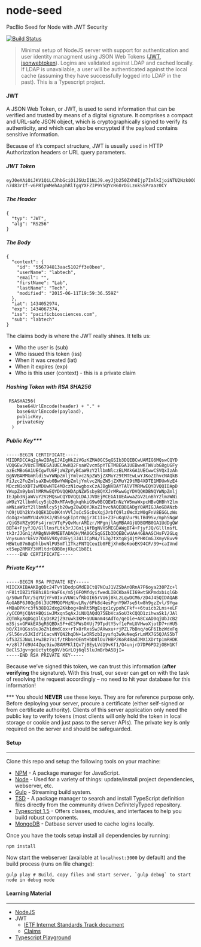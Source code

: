 # node-seed
PacBio Seed for Node with JWT Security

[![Build Status](https://cdn.rawgit.com/salsanfilippo/pacbio/master/public/img/build-passed.svg)](https://github.com/pacbiodev/node-seed)
> Minimal setup of NodeJS server with support for authentication and user identity managment using JSON Web Tokens ([JWT](http://jwt.io), [jsonwebtoken](https://www.npmjs.com/package/jsonwebtoken)). Logins are validated against LDAP and cached locally. If LDAP is unavailable, a user will be authenticated against the local cache (assuming they have successfully logged into LDAP in the past). This is a Typescript project.

#### JWT
A JSON Web Token, or JWT, is used to send information that can be verified and trusted by means of a digital signature. It comprises a compact and URL-safe JSON object, which is cryptographically signed to verify its authenticity, and which can also be encrypted if the payload contains sensitive information.

Because of it’s compact structure, JWT is usually used in HTTP Authorization headers or URL query parameters.

##### JWT Token
```
eyJ0eXAiOiJKV1QiLCJhbGciOiJSUzI1NiJ9.eyJjb250ZXh0Ijp7ImlkIjoiNTU2Nzk0ODEzYWFjNTEwMmZmM2UwYmVlIiwidXNlck5hbWUiOiJsYWJ0ZWNoIiwiZW1haWwiOiIiLCJmaXJzdE5hbWUiOiJMYWIiLCJsYXN0TmFtZSI6IlRlY2giLCJtb2RpZmllZCI6IjIwMTUtMDYtMTFUMTk6NTk6MzYuNTU5WiJ9LCJpYXQiOjE0MzQwNTI5NzQsImV4cCI6MTQzNDA2NzM3NCwiaXNzIjoicGFjaWZpY2Jpb3NjaWVuY2VzLmNvbSIsInN1YiI6ImxhYnRlY2gifQ.FUa0eUei7VDup__c6qu6cHUkHuV73k4nRT1TDa6yoEyoLuvq086tc7WezVScZ_ESc4xuq4idzuoptXMKPNZ1xG3IfbJDy6CozAKX3W1JXwnwVs-n7d83rIf-v6PRTpWMehAaphRlTgqYXFZIP9Y5QYcR60rDiLznkSSPraaz0CY
```

##### The Header
```
{
  "typ": "JWT",
  "alg": "RS256"
}
```

##### The Body
```
{
  "context": {
    "id": "556794813aac5102ff3e0bee",
    "userName": "labtech",
    "email": "",
    "firstName": "Lab",
    "lastName": "Tech",
    "modified": "2015-06-11T19:59:36.559Z"
  },
  "iat": 1434052974,
  "exp": 1434067374,
  "iss": "pacificbiosciences.com",
  "sub": "labtech"
}
```
The claims body is where the JWT really shines. It tells us:
- Who the user is (sub)
- Who issued this token (iss)
- When it was created (iat)
- When it expires (exp)
- Who is this user (context) - this is a private claim


##### Hashing Token with RSA SHA256
```
 RSASHA256(
    base64UrlEncode(header) + "." +
    base64UrlEncode(payload),
    publicKey,
    privateKey
  )
```

##### Public Key***
```
-----BEGIN CERTIFICATE-----
MIIDRDCCAq2gAwIBAgIJAIgHkZiVGzKZMA0GCSqGSIb3DQEBCwUAMIG6MQswCQYD
VQQGEwJVUzETMBEGA1UECAwKQ2FsaWZvcm5pYTETMBEGA1UEBwwKTWVubG8gUGFy
azEcMBoGA1UECgwTUGFjaWZpYyBCaW9zY2llbmNlczELMAkGA1UECwwCSVQxIzAh
BgNVBAMMGmRldi5wYWNpZmljYmlvc2NpZW5jZXMuY29tMTEwLwYJKoZIhvcNAQkB
FiJzc2FuZmlsaXBwb0BwYWNpZmljYmlvc2NpZW5jZXMuY29tMB4XDTE1MDUwNzE4
MDczN1oXDTIwMDUwNTE4MDczN1owgboxCzAJBgNVBAYTAlVTMRMwEQYDVQQIDApD
YWxpZm9ybmlhMRMwEQYDVQQHDApNZW5sbyBQYXJrMRwwGgYDVQQKDBNQYWNpZmlj
IEJpb3NjaWVuY2VzMQswCQYDVQQLDAJJVDEjMCEGA1UEAwwaZGV2LnBhY2lmaWNi
aW9zY2llbmNlcy5jb20xMTAvBgkqhkiG9w0BCQEWInNzYW5maWxpcHBvQHBhY2lm
aWNiaW9zY2llbmNlcy5jb20wgZ8wDQYJKoZIhvcNAQEBBQADgY0AMIGJAoGBANzb
hO9jUOh2kYx0QEK1Ds0K4nVVlJsCc5GcDsXqjJrbfQ9lz6WcXzW0gFnV8EGGLzWs
doXqz+bmMYU4x93KJ/B50sgEIptr0gjr3C1Io+Z3FuKqUZur9LTBd9Sv/mphSNgW
/QjG5VRZy99Fs4jrmtVTqPyQvMurAMIzr/MPgnjlAgMBAAGjUDBOMB0GA1UdDgQW
BBT4+FjyfJQ/GlllmsfLtk3rJJGn1jAfBgNVHSMEGDAWgBT4+FjyfJQ/GlllmsfL
tk3rJJGn1jAMBgNVHRMEBTADAQH/MA0GCSqGSIb3DQEBCwUAA4GBAASCHsFV2GLq
VnysumnrkEVz7Od6V9XydUEyj3J41ICpM4/TiJg7tXtg8j4jtPHKCmGJXmyVBuv9
HBWtu07m8qDhlbvNlPU5mTlITkzFNTQCeuIb0FEjXhnBeKooEK94CF/39+caIVnd
xt5ep2RMXY3HMltdrGOB8mjKkpC1b8Ei
-----END CERTIFICATE-----
```

##### Private Key***
```
-----BEGIN RSA PRIVATE KEY-----
MIICXAIBAAKBgQDc24TvY1DodpGMdEBCtQ7NCuJ1VZSbAnORnA7F6oya230PZc+l
nF81tIBZ1fBBhi81rHaF6s/m5jGFOMfdyifwedLIBCKba9II69wtSKPmdxbiqlGb
q/S0wXfUr/5qYUjYFv0IxuVUWcvfRbOI65rVU6j8kLzLqwDCM6/zD4J45QIDAQAB
AoGABP6J0QgD6l3UCMMQOPHzNbvLRy/6Pk8d4esPgnY9W7se5tw8h9gzZvl/9Yga
+MBaDPKrc3fN38DQ2dxg2Kkbog+8nRt5MgEsqx1cypohCFkf++6tuicb2Lns+eLF
/yCCOMjCQAtHBQiiwJMxqn5qAxJiNUQAQdQ75EbVcaSoU3kCQQD1zihwaSk1/JAl
ZQTmkyXqDGg1lCyDsR2jZ9zuwkIKM+aUUAnm4sAdTo/qeDie+A8CxAD0qjUbJcB2
m3SjsxGPAkEA5gR6QBDxSF+dC5PWsOXUj79TpdtY5vf1ePmLUVHwoXjotD7+nHU5
b0/X1HQGss9uJoZh1dmdCox+rTx8rRxsSwJAXwxu+rjPZL7bBnq/oGF6IbzWdxFq
/Sl56nv5JKIdY1CacvNYQN2hqDN+1w3R5zbIpysfq3w9uNeqSrLmMX7G5QJAS5bT
GfS3ZiJNuL1Hw3Bz7x1f/tRbneOEntHbD8lOu7HBP2KoR4BadJMXiXDrtp1mRHDK
+/z8l7fd9U44Zqc9iwJBAMPKlIQx7jBEyLVd19vKf1/Q4unjrD7DP6PD2jOBH1Kf
BeClSJgv+geUctyt6g0V/bGrLOj6ql5luJmBrbA5BjI=
-----END RSA PRIVATE KEY-----
```
Because we’ve signed this token, we can trust this information (**after verifying** the signature). With this trust, our sever can get on with the task of resolving the request accordingly – no need to hit your database for this information!

*** You should **NEVER** use these keys. They are for reference purpose only. Before deploying your server, procure a certificate (either self-signed or from certificate authority). Clients of this server application only need the public key to verify tokens (most clients will only hold the token in local storage or cookie and just pass to the server APIs). The private key is only required on the server and should be safeguarded.


#### Setup
----------
Clone this repo and setup the following tools on your machine:

- [NPM](https://www.npmjs.com/package/npm) - A package manager for JavaScript.
- [Node](http://nodejs.org) - Used for a variety of things: update/install project dependencies, webserver, etc.
- [Gulp](https://github.com/gulpjs/gulp/blob/master/docs/getting-started.md) - Streaming build system.
- [TSD](https://www.npmjs.com/package/tsd) - A package manager to search and install TypeScript definition files directly from the community driven DefinitelyTyped repository.
- [Typescript 1.5](http://www.typescriptlang.org/#Download) - Offers classes, modules, and interfaces to help you build robust components.
- [MongoDB](https://www.mongodb.org/downloads) - Datbase server used to cache logins locally.

Once you have the tools setup install all dependencies by running:
```shell
npm install
```

Now start the webserver (available at `localhost:3000` by default) and the build process (runs on file change):

```shell
gulp play # Build, copy files and start server, `gulp debug` to start node in debug mode
```

#### Learning Material
----------------------
- [NodeJS](https://nodejs.org/)
- JWT
    - [IETF Internet Standards Track document](http://self-issued.info/docs/draft-ietf-oauth-json-web-token.html)
    - [Claims](http://www.iana.org/assignments/jwt/jwt.xhtml#claims)
- [Typescript Playground](http://www.typescriptlang.org/Playground)
